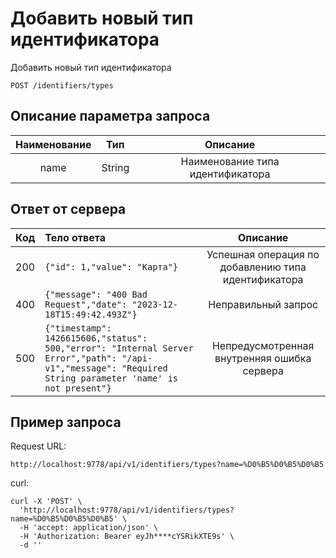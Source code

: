 # Добавить новый тип идентификатора
Добавить новый тип идентификатора
```
POST /identifiers/types
```
## Описание параметра запроса
| Наименование |   Тип   |             Описание              |
|:------------:|:-------:|:---------------------------------:|
|     name     | String  | Наименование типа идентификатора  |

## Ответ от сервера
| Код | Тело ответа                                                                                                                                                   |                      Описание                       |
|:---:|:--------------------------------------------------------------------------------------------------------------------------------------------------------------|:---------------------------------------------------:|
| 200 | ```{"id": 1,"value": "Карта"}```                                                                                                                              | Успешная операция по добавлению типа идентификатора |
| 400 | ```{"message": "400 Bad Request","date": "2023-12-18T15:49:42.493Z"}```                                                                                       |                 Неправильный запрос                 |
| 500 | ```{"timestamp": 1426615606,"status": 500,"error": "Internal Server Error","path": "/api-v1","message": "Required String parameter 'name' is not present"}``` |     Непредусмотренная внутренняя ошибка сервера     |
## Пример запроса
Request URL:
```
http://localhost:9778/api/v1/identifiers/types?name=%D0%B5%D0%B5%D0%B5
```
curl:
```
curl -X 'POST' \
  'http://localhost:9778/api/v1/identifiers/types?name=%D0%B5%D0%B5%D0%B5' \
  -H 'accept: application/json' \
  -H 'Authorization: Bearer eyJh****cYSRikXTE9s' \
  -d ''
```